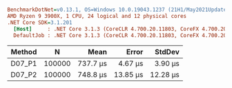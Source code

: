 ``` ini

BenchmarkDotNet=v0.13.1, OS=Windows 10.0.19043.1237 (21H1/May2021Update)
AMD Ryzen 9 3900X, 1 CPU, 24 logical and 12 physical cores
.NET Core SDK=3.1.201
  [Host]     : .NET Core 3.1.3 (CoreCLR 4.700.20.11803, CoreFX 4.700.20.12001), X64 RyuJIT
  DefaultJob : .NET Core 3.1.3 (CoreCLR 4.700.20.11803, CoreFX 4.700.20.12001), X64 RyuJIT


```
| Method |      N |     Mean |    Error |   StdDev |
|------- |------- |---------:|---------:|---------:|
| D07_P1 | 100000 | 737.7 μs |  4.67 μs |  3.90 μs |
| D07_P2 | 100000 | 748.8 μs | 13.85 μs | 12.28 μs |
